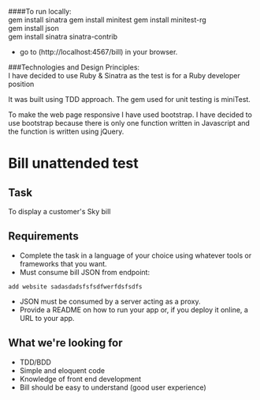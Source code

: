 
####To run locally:  
gem install sinatra
gem install minitest
gem install minitest-rg  
gem install json         
gem install sinatra sinatra-contrib
- go to (http://localhost:4567/bill) in your browser.  

###Technologies and Design Principles:   
I have decided to use Ruby & Sinatra as the test is for a Ruby developer position

It was built using TDD approach. The gem used for unit testing is miniTest.  



To make the web page responsive I have used bootstrap.
I have decided to use bootstrap because there is only one function written in Javascript and the function is written using jQuery. 

# Bill unattended test

## Task

To display a customer's Sky bill

## Requirements

* Complete the task in a language of your choice using whatever tools or frameworks that you want.
* Must consume bill JSON from endpoint: 
```
add website sadasdadsfsfsdfwerfdsfsdfs
```
* JSON must be consumed by a server acting as a proxy.
* Provide a README on how to run your app or, if you deploy it online, a URL to your app. 

## What we're looking for

* TDD/BDD
* Simple and eloquent code
* Knowledge of front end development
* Bill should be easy to understand (good user experience)